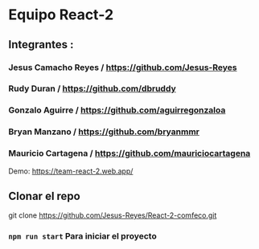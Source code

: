 # Equipo React-2 

## Integrantes : 
### Jesus Camacho Reyes / https://github.com/Jesus-Reyes
### Rudy Duran / https://github.com/dbruddy
### Gonzalo Aguirre /  https://github.com/aguirregonzaloa
### Bryan Manzano /  https://github.com/bryanmmr
### Mauricio Cartagena / https://github.com/mauriciocartagena

Demo: https://team-react-2.web.app/

## Clonar el repo 

git clone https://github.com/Jesus-Reyes/React-2-comfeco.git

### `npm run start` Para iniciar el proyecto


